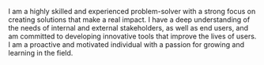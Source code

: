 I am a highly skilled and experienced problem-solver with a strong focus on creating solutions that make a real impact. I have a deep understanding of the needs of internal and external stakeholders, as well as end users, and am committed to developing innovative tools that improve the lives of users. I am a proactive and motivated individual with a passion for growing and learning in the field.

